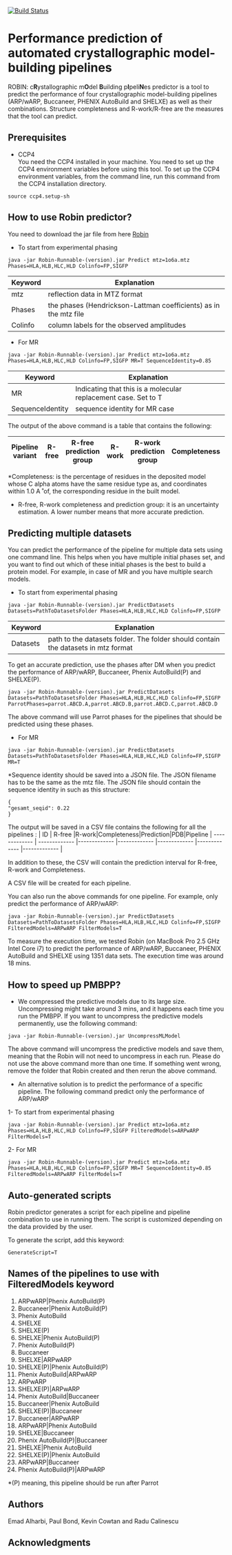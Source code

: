 [![Build Status](https://travis-ci.com/E-Alharbi/PMBPP.svg?token=z92wc12inrqPgG6Faxv2&branch=master)](https://travis-ci.com/E-Alharbi/ProteinModelBuildingPipelinePredictor)

# Performance prediction of automated crystallographic model-building pipelines

ROBIN: c**R**ystallographic m**O**del **B**uilding p**I**peli**N**es predictor is a tool to predict the performance of four crystallographic model-building pipelines (ARP/wARP, Buccaneer, PHENIX AutoBuild and SHELXE) as well as their combinations. Structure completeness and R-work/R-free are the measures that the tool can predict.    



## Prerequisites

- CCP4 <br />
You need the CCP4 installed in your machine. You need to set up the CCP4 environment variables before using this tool. To set up the CCP4 environment variables, from the command line, run this command from the CCP4 installation directory. 
```
source ccp4.setup-sh  
```

## How to use Robin predictor? 

You need to download the jar file from here <a href="https://github.com/E-Alharbi/ROBIN/releases"> Robin </a> 

- To start from experimental phasing <br />
```
java -jar Robin-Runnable-(version).jar Predict mtz=1o6a.mtz Phases=HLA,HLB,HLC,HLD Colinfo=FP,SIGFP
```
| Keyword | Explanation |
| ------------- | ------------- |
| mtz | reflection data in MTZ format |
| Phases | the phases (Hendrickson-Lattman coefficients) as in the mtz file  |
| Colinfo | column labels for the observed amplitudes  |


- For MR <br />
```
java -jar Robin-Runnable-(version).jar Predict mtz=1o6a.mtz Phases=HLA,HLB,HLC,HLD Colinfo=FP,SIGFP MR=T SequenceIdentity=0.85
```

| Keyword | Explanation |
| ------------- | ------------- |
| MR | Indicating that this is a molecular replacement case. Set to T    |
| SequenceIdentity | sequence identity for MR case  |

The output of the above command is a table that contains the following: 

| Pipeline variant  | R-free | R-free prediction group | R-work | R-work prediction group| Completeness |Completeness prediction group|
| ------------- | ------------- | ------------- | ------------- |------------- |------------- |------------- |

*Completeness: is the percentage of residues in the deposited model whose C alpha atoms have the same residue type as, and coordinates within 1.0 A ̊ of, the corresponding residue in the built model.  
* R-free, R-work completeness and  prediction group: it is an uncertainty estimation. A lower number means that more accurate prediction.


## Predicting multiple datasets  
You can predict the performance of the pipeline for multiple data sets using one command line. This helps when you have multiple initial phases set, and you want to find out which of these initial phases is the best to build a protein model. For example, in case of MR and you have multiple search models.  

- To start from experimental phasing <br />

```
java -jar Robin-Runnable-(version).jar PredictDatasets Datasets=PathToDatasetsFolder Phases=HLA,HLB,HLC,HLD Colinfo=FP,SIGFP
```

| Keyword | Explanation |
| ------------- | ------------- |
| Datasets | path to the datasets folder. The folder should contain the datasets in mtz format |


To get an accurate prediction, use the phases after DM when you predict the performance of ARP/wARP, Buccaneer, Phenix AutoBuild(P) and SHELXE(P). 

```
java -jar Robin-Runnable-(version).jar PredictDatasets Datasets=PathToDatasetsFolder Phases=HLA,HLB,HLC,HLD Colinfo=FP,SIGFP ParrotPhases=parrot.ABCD.A,parrot.ABCD.B,parrot.ABCD.C,parrot.ABCD.D
```

The above command will use Parrot phases for the pipelines that should be predicted using these phases. 


- For MR
```
java -jar Robin-Runnable-(version).jar PredictDatasets Datasets=PathToDatasetsFolder Phases=HLA,HLB,HLC,HLD Colinfo=FP,SIGFP MR=T
```
*Sequence identity should be saved into a JSON file. The JSON filename has to be the same as the mtz file. The JSON file should contain the sequence identity in such as this structure: 
 ```
 {
 "gesamt_seqid": 0.22
}
 ```

The output will be saved in a CSV file contains the following for all the pipelines :
 | ID | R-free |R-work|Completeness|Prediction|PDB|Pipeline
| ------------- | ------------- |------------- |------------- |------------- |------------- |------------- |


In addition to these, the CSV will contain the prediction interval for R-free, R-work and Completeness.   

A CSV file will be created for each pipeline. 

You can also run the above commands for one pipeline. For example, only predict the performance of ARP/wARP: 
 ```
java -jar Robin-Runnable-(version).jar PredictDatasets Datasets=PathToDatasetsFolder Phases=HLA,HLB,HLC,HLD Colinfo=FP,SIGFP FilteredModels=ARPwARP FilterModels=T
```

To measure the execution time, we tested Robin (on MacBook Pro 2.5 GHz Intel Core i7) to predict the performance of ARP/wARP, Buccaneer, PHENIX AutoBuild and SHELXE using 1351 data sets. The execution time was around 18 mins.    
 
## How to speed up PMBPP? 

- We compressed the predictive models due to its large size. Uncompressing might take around 3 mins, and it happens each time you run the PMBPP. If you want to uncompress the predictive models permanently, use the following command:      
```
java -jar Robin-Runnable-(version).jar UncompressMLModel
```  

The above command will uncompress the predictive models and save them, meaning that the Robin will not need to uncompress in each run. Please do not use the above command more than one time. If something went wrong, remove the folder that Robin created and then rerun the above command.   

- An alternative solution is to predict the performance of a specific pipeline. The following command predict only the performance of ARP/wARP 

1- To start from experimental phasing <br />
```
java -jar Robin-Runnable-(version).jar Predict mtz=1o6a.mtz Phases=HLA,HLB,HLC,HLD Colinfo=FP,SIGFP FilteredModels=ARPwARP FilterModels=T 
```
2- For MR <br />
```
java -jar Robin-Runnable-(version).jar Predict mtz=1o6a.mtz Phases=HLA,HLB,HLC,HLD Colinfo=FP,SIGFP MR=T SequenceIdentity=0.85 FilteredModels=ARPwARP FilterModels=T
```       

## Auto-generated scripts

Robin predictor generates a script for each pipeline and pipeline combination to use in running them. The script is customized depending on the data provided by the user. 

To generate the script, add this keyword: 
```
GenerateScript=T
```

## Names of the pipelines to use with FilteredModels keyword 
1. ARPwARP|Phenix AutoBuild(P)
2. Buccaneer|Phenix AutoBuild(P)
3. Phenix AutoBuild
4. SHELXE
5. SHELXE(P)
6. SHELXE|Phenix AutoBuild(P)
7. Phenix AutoBuild(P)
8. Buccaneer
9. SHELXE|ARPwARP
10. SHELXE(P)|Phenix AutoBuild(P)
11. Phenix AutoBuild|ARPwARP
12. ARPwARP
13. SHELXE(P)|ARPwARP
14. Phenix AutoBuild|Buccaneer
15. Buccaneer|Phenix AutoBuild
16. SHELXE(P)|Buccaneer
17. Buccaneer|ARPwARP
18. ARPwARP|Phenix AutoBuild
19. SHELXE|Buccaneer
20. Phenix AutoBuild(P)|Buccaneer
21. SHELXE|Phenix AutoBuild
22. SHELXE(P)|Phenix AutoBuild
23. ARPwARP|Buccaneer
24. Phenix AutoBuild(P)|ARPwARP

*(P) meaning, this pipeline should be run after Parrot 

## Authors

Emad Alharbi, Paul Bond, Kevin Cowtan and Radu Calinescu


## Acknowledgments



